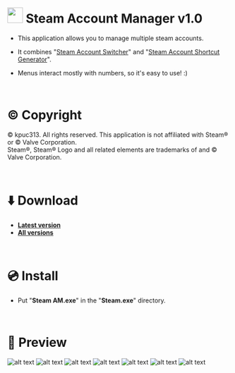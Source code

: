 # <img src="https://raw.githubusercontent.com/kpuc313/Steam-Account-Manager/master/icon.ico" width="35px" height="35px"> Steam Account Manager v1.0

* This application allows you to manage multiple steam accounts.

* It combines "[Steam Account Switcher](https://github.com/kpuc313/Steam-Account-Switcher "Steam Account Switcher")" and "[Steam Account Shortcut Generator](https://github.com/kpuc313/Steam-Account-Shortcut-Generator "Steam Account Shortcut Generator")".

* Menus interact mostly with numbers, so it's easy to use! :)
<br />

# :copyright: Copyright
© kpuc313. All rights reserved. This application is not affiliated with Steam® or © Valve Corporation.<br />
Steam®, Steam® Logo and all related elements are trademarks of and © Valve Corporation.

<br />

# :arrow_down: Download
* <b>[Latest version](https://github.com/kpuc313/Steam-Account-Manager/releases/tag/v1.0 "Latest version")</b>
* <b>[All versions](https://github.com/kpuc313/Steam-Account-Manager/releases "All versions")</b>

<br />

# :cd: Install

* Put "<b>Steam AM.exe</b>" in the "<b>Steam.exe</b>" directory.

<br />

# :milky_way: Preview
![alt text](https://raw.githubusercontent.com/kpuc313/Steam-Account-Manager/master/preview/preview_01.png)
![alt text](https://raw.githubusercontent.com/kpuc313/Steam-Account-Manager/master/preview/preview_02.png)
![alt text](https://raw.githubusercontent.com/kpuc313/Steam-Account-Manager/master/preview/preview_03.png)
![alt text](https://raw.githubusercontent.com/kpuc313/Steam-Account-Manager/master/preview/preview_04.png)
![alt text](https://raw.githubusercontent.com/kpuc313/Steam-Account-Manager/master/preview/preview_05.png)
![alt text](https://raw.githubusercontent.com/kpuc313/Steam-Account-Manager/master/preview/preview_06.png)
![alt text](https://raw.githubusercontent.com/kpuc313/Steam-Account-Manager/master/preview/preview_07.png)
